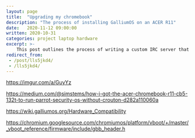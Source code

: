 ```yaml
---
layout: page
title:  "Upgrading my chromebook"
description: "The process of installing GalliumOS on an ACER R11"
date:   2020-11-12 09:00:00 
written: 2020-10-31
categories: project laptop hardware
excerpt: >-
    This post outlines the process of writing a custom IRC server that can bridge between your favorite IRC client, and any Minecraft server
redirect_from: 
 - /post/lls5jkd4/
 - /lls5jkd4/
---
```


https://imgur.com/a/GuyYz

https://medium.com/@simstems/how-i-got-the-acer-chromebook-r11-cb5-132t-to-run-parrot-security-os-without-crouton-d282a110060a

https://wiki.galliumos.org/Hardware_Compatibility

https://chromium.googlesource.com/chromiumos/platform/vboot/+/master/_vboot_reference/firmware/include/gbb_header.h